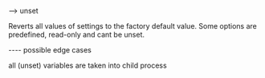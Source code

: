-->								unset

Reverts all values of settings to the factory default value.
Some options are predefined, read-only and cant be unset.

----	possible edge cases


all (unset) variables are taken into child process